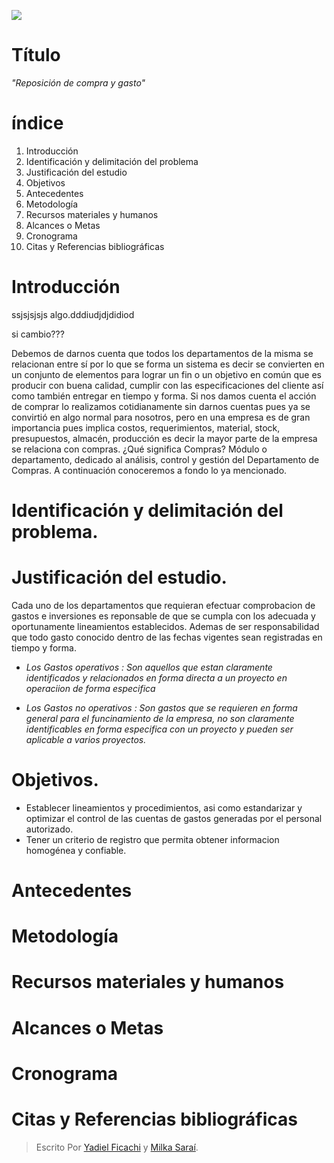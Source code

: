 ![](https://scontent.fpbc2-1.fna.fbcdn.net/v/t1.0-9/28378772_10208610821748437_6481240448105689297_n.jpg?oh=2d85295cc98b2c793f660e87878fd114&oe=5B045FCD)

# Título
_"Reposición de compra y gasto"_
# índice

1. Introducción
2. Identificación y delimitación del problema
3. Justificación del estudio
4. Objetivos
5. Antecedentes
6. Metodología
7. Recursos materiales y humanos
8. Alcances o Metas
9. Cronograma
10. Citas y Referencias bibliográficas

# Introducción
ssjsjsjsjs algo.dddiudjdjdidiod

si cambio???

Debemos de darnos cuenta que todos los departamentos de la misma se relacionan entre sí por lo que se forma un sistema es decir se convierten en un conjunto de elementos para lograr un fin o un objetivo en común que es producir con buena calidad, cumplir con las especificaciones del cliente así como también entregar en tiempo y forma.
Si nos damos cuenta el acción de comprar lo realizamos cotidianamente sin darnos cuentas pues ya se convirtió en algo normal para nosotros, pero en una empresa es de gran importancia pues implica costos, requerimientos, material, stock, presupuestos, almacén, producción es decir la mayor parte de la empresa se relaciona con compras.
¿Qué significa Compras? Módulo o departamento, dedicado al análisis, control y gestión del Departamento de Compras. A continuación conoceremos a fondo lo ya mencionado.


# Identificación y delimitación del problema.



# Justificación del estudio.

Cada uno de los departamentos que requieran efectuar comprobacion de gastos e inversiones es reponsable de que se cumpla con los adecuada y oportunamente lineamientos establecidos. Ademas de ser responsabilidad que todo gasto conocido dentro de las fechas vigentes sean registradas en tiempo y forma. 

* _Los Gastos operativos : Son aquellos que estan claramente identificados y relacionados en forma directa a un proyecto en operaciion de forma especifica_

* _Los Gastos no operativos : Son gastos que se requieren en forma general para el funcinamiento de la empresa, no son claramente identificables en forma especifica con un proyecto y pueden ser aplicable a varios proyectos._


# Objetivos.

* Establecer lineamientos y procedimientos, asi como estandarizar y optimizar el control de las cuentas de gastos generadas por el personal autorizado. 
* Tener un criterio de registro que permita obtener informacion homogénea y confiable.

# Antecedentes

# Metodología

# Recursos materiales y humanos

# Alcances o Metas

# Cronograma

# Citas y Referencias bibliográficas


> Escrito Por [Yadiel Ficachi](https://github.com/YadielFicachi) y [Milka Saraí](https://github.com/Milka-Prz).
